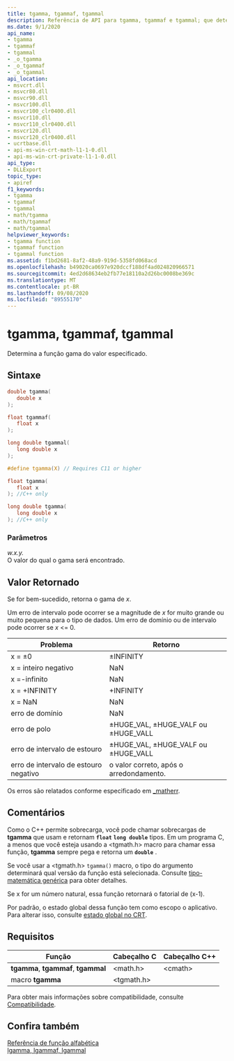 ```yaml
---
title: tgamma, tgammaf, tgammal
description: Referência de API para tgamma, tgammaf e tgammal; que determinam a função gama do valor especificado.
ms.date: 9/1/2020
api_name:
- tgamma
- tgammaf
- tgammal
- _o_tgamma
- _o_tgammaf
- _o_tgammal
api_location:
- msvcrt.dll
- msvcr80.dll
- msvcr90.dll
- msvcr100.dll
- msvcr100_clr0400.dll
- msvcr110.dll
- msvcr110_clr0400.dll
- msvcr120.dll
- msvcr120_clr0400.dll
- ucrtbase.dll
- api-ms-win-crt-math-l1-1-0.dll
- api-ms-win-crt-private-l1-1-0.dll
api_type:
- DLLExport
topic_type:
- apiref
f1_keywords:
- tgamma
- tgammaf
- tgammal
- math/tgamma
- math/tgammaf
- math/tgammal
helpviewer_keywords:
- tgamma function
- tgammaf function
- tgammal function
ms.assetid: f1bd2681-8af2-48a9-919d-5358fd068acd
ms.openlocfilehash: b49020ca0697e920dccf188df4ad024820966571
ms.sourcegitcommit: 4ed2d68634eb2fb77e18110a2d26bc0008be369c
ms.translationtype: MT
ms.contentlocale: pt-BR
ms.lasthandoff: 09/08/2020
ms.locfileid: "89555170"
---
```

# <a name="tgamma-tgammaf-tgammal"></a>tgamma, tgammaf, tgammal

Determina a função gama do valor especificado.

## <a name="syntax"></a>Sintaxe

```C
double tgamma(
   double x
);

float tgammaf(
   float x
);

long double tgammal(
   long double x
);

#define tgamma(X) // Requires C11 or higher

float tgamma(
   float x
); //C++ only

long double tgamma(
   long double x
); //C++ only
```

### <a name="parameters"></a>Parâmetros

*w.x.y.*\
O valor do qual o gama será encontrado.

## <a name="return-value"></a>Valor Retornado

Se for bem-sucedido, retorna o gama de *x*.

Um erro de intervalo pode ocorrer se a magnitude de *x* for muito grande ou muito pequena para o tipo de dados. Um erro de domínio ou de intervalo pode ocorrer se *x* <= 0.

|Problema|Retorno|
|-----------|------------|
|x = ±0|±INFINITY|
|x = inteiro negativo|NaN|
|x =-infinito|NaN|
|x = +INFINITY|+INFINITY|
|x = NaN|NaN|
|erro de domínio|NaN|
|erro de polo|±HUGE_VAL, ±HUGE_VALF ou ±HUGE_VALL|
|erro de intervalo de estouro|±HUGE_VAL, ±HUGE_VALF ou ±HUGE_VALL|
|erro de intervalo de estouro negativo|o valor correto, após o arredondamento.|

Os erros são relatados conforme especificado em [_matherr](matherr.md).

## <a name="remarks"></a>Comentários

Como o C++ permite sobrecarga, você pode chamar sobrecargas de **tgamma** que usam e retornam **`float`** **`long double`** tipos. Em um programa C, a menos que você esteja usando a \<tgmath.h> macro para chamar essa função, **tgamma** sempre pega e retorna um **`double`** .

Se você usar a \<tgmath.h> `tgamma()` macro, o tipo do argumento determinará qual versão da função está selecionada. Consulte [tipo-matemática genérica](../../c-runtime-library/tgmath.md) para obter detalhes.

Se x for um número natural, essa função retornará o fatorial de (x-1).

Por padrão, o estado global dessa função tem como escopo o aplicativo. Para alterar isso, consulte [estado global no CRT](../global-state.md).

## <a name="requirements"></a>Requisitos

|Função|Cabeçalho C|Cabeçalho C++|
|--------------|--------------|------------------|
|**tgamma**, **tgammaf**,  **tgammal**|\<math.h>|\<cmath>|
|macro **tgamma** | \<tgmath.h> ||

Para obter mais informações sobre compatibilidade, consulte [Compatibilidade](../../c-runtime-library/compatibility.md).

## <a name="see-also"></a>Confira também

[Referência de função alfabética](crt-alphabetical-function-reference.md)<br/>
[lgamma, lgammaf, lgammal](lgamma-lgammaf-lgammal.md)<br/>
